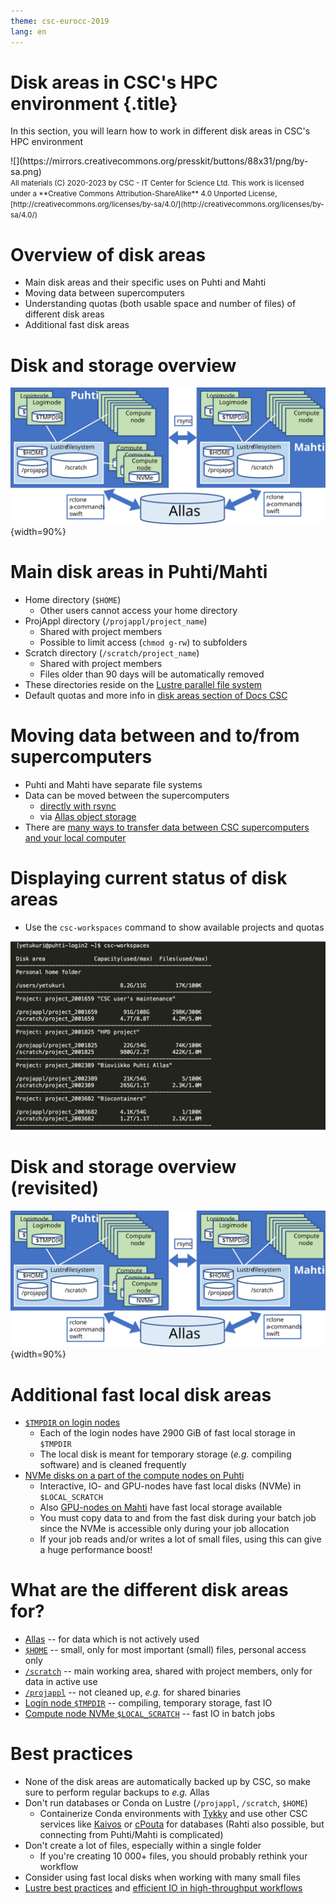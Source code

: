 ```yaml
---
theme: csc-eurocc-2019
lang: en
---
```


# Disk areas in CSC's HPC environment {.title}
In this section, you will learn how to work in different disk areas in CSC's HPC environment

<div class="column">
![](https://mirrors.creativecommons.org/presskit/buttons/88x31/png/by-sa.png)
</div>
<div class="column">
<small>
All materials (C) 2020-2023 by CSC - IT Center for Science Ltd.
This work is licensed under a **Creative Commons Attribution-ShareAlike** 4.0
Unported License, [http://creativecommons.org/licenses/by-sa/4.0/](http://creativecommons.org/licenses/by-sa/4.0/)
</small>
</div>

# Overview of disk areas

- Main disk areas and their specific uses on Puhti and Mahti
- Moving data between supercomputers
- Understanding quotas (both usable space and number of files) of different disk areas
- Additional fast disk areas

# Disk and storage overview  

![](./img/disk-systems.svg){width=90%}

# Main disk areas in Puhti/Mahti

- Home directory (`$HOME`)
    - Other users cannot access your home directory
- ProjAppl directory (`/projappl/project_name`)
    - Shared with project members
    - Possible to limit access (`chmod g-rw`) to subfolders
- Scratch directory (`/scratch/project_name`)
    - Shared with project members
    - Files older than 90 days will be automatically removed
- These directories reside on the [Lustre parallel file system](https://docs.csc.fi/computing/lustre/)
- Default quotas and more info in [disk areas section of Docs CSC](https://docs.csc.fi/computing/disk/)

# Moving data between and to/from supercomputers

- Puhti and Mahti have separate file systems
- Data can be moved between the supercomputers
    - [directly with rsync](https://docs.csc.fi/data/moving/rsync/)
    - via [Allas object storage](https://docs.csc.fi/data/Allas/)
- There are [many ways to transfer data between CSC supercomputers and your local computer](https://docs.csc.fi/data/moving/)

# Displaying current status of disk areas

- Use the `csc-workspaces` command to show available projects and quotas

![](./img/disk_status.png)

# Disk and storage overview (revisited) 

![](./img/disk-systems.svg){width=90%}

# Additional fast local disk areas 

- [`$TMPDIR` on login nodes](https://docs.csc.fi/computing/disk/#login-nodes)
    - Each of the login nodes have 2900 GiB of fast local storage in `$TMPDIR`
    - The local disk is meant for temporary storage (_e.g._ compiling software) and is cleaned frequently
- [NVMe disks on a part of the compute nodes on Puhti](https://docs.csc.fi/computing/running/creating-job-scripts-puhti/#local-storage)
    - Interactive, IO- and GPU-nodes have fast local disks (NVMe) in `$LOCAL_SCRATCH`
    - Also [GPU-nodes on Mahti](https://docs.csc.fi/computing/running/creating-job-scripts-mahti/#gpu-batch-jobs) have fast local storage available
    - You must copy data to and from the fast disk during your batch job since the NVMe is accessible only during your job allocation
    - If your job reads and/or writes a lot of small files, using this can give a huge performance boost!

# What are the different disk areas for?

- [Allas](https://docs.csc.fi/data/Allas/) -- for data which is not actively used
- [`$HOME`](https://docs.csc.fi/computing/disk/#home-directory) -- small, only for most important (small) files, personal access only
- [`/scratch`](https://docs.csc.fi/computing/disk/#scratch-directory) -- main working area, shared with project members, only for data in active use
- [`/projappl`](https://docs.csc.fi/computing/disk/#projappl-directory) -- not cleaned up, _e.g._ for shared binaries
- [Login node `$TMPDIR`](https://docs.csc.fi/computing/disk/#login-nodes) -- compiling, temporary storage, fast IO
- [Compute node NVMe `$LOCAL_SCRATCH`](https://docs.csc.fi/computing/running/creating-job-scripts-puhti/#local-storage) -- fast IO in batch jobs

# Best practices

- None of the disk areas are automatically backed up by CSC, so make sure to perform regular backups to _e.g._ Allas
- Don't run databases or Conda on Lustre (`/projappl`, `/scratch`, `$HOME`)
    - Containerize Conda environments with [Tykky](https://docs.csc.fi/computing/containers/tykky/) and use other CSC services like [Kaivos](https://docs.csc.fi/data/kaivos/overview/) or [cPouta](https://docs.csc.fi/cloud/pouta/) for databases (Rahti also possible, but connecting from Puhti/Mahti is complicated)
- Don't create a lot of files, especially within a single folder
    - If you're creating 10 000+ files, you should probably rethink your workflow
- Consider using fast local disks when working with many small files
- [Lustre best practices](https://docs.csc.fi/computing/lustre/#best-practices) and [efficient IO in high-throughput workflows](https://docs.csc.fi/computing/running/throughput/#inputoutput-efficiency)
